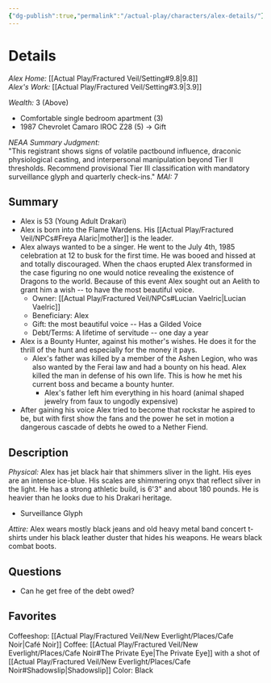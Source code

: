 ```yaml
---
{"dg-publish":true,"permalink":"/actual-play/characters/alex-details/"}
---
```


# Details

*Alex Home:* [[Actual Play/Fractured Veil/Setting#9.8\|9.8]]  
*Alex's Work:* [[Actual Play/Fractured Veil/Setting#3.9\|3.9]]

_Wealth:_ 3 (Above)
* Comfortable single bedroom apartment (3)
* 1987 Chevrolet Camaro IROC Z28 (5) → Gift

_NEAA Summary Judgment:_  
"This registrant shows signs of volatile pactbound influence, draconic physiological casting, and interpersonal manipulation beyond Tier II thresholds. Recommend provisional Tier III classification with mandatory surveillance glyph and quarterly check-ins."
_MAI:_ 7

## Summary

* Alex is 53 (Young Adult Drakari)
* Alex is born into the Flame Wardens. His [[Actual Play/Fractured Veil/NPCs#Freya Alaric\|mother]] is the leader.
* Alex always wanted to be a singer. He went to the July 4th, 1985 celebration at 12 to busk for the first time. He was booed and hissed at and totally discouraged. When the chaos erupted Alex transformed in the case figuring no one would notice revealing the existence of Dragons to the world. Because of this event Alex sought out an Aelith to grant him a wish -- to have the most beautiful voice.
    * Owner: [[Actual Play/Fractured Veil/NPCs#Lucian Vaelric\|Lucian Vaelric]]
    * Beneficiary: Alex
    * Gift: the most beautiful voice -- Has a Gilded Voice
    * Debt/Terms: A lifetime of servitude -- one day a year
* Alex is a Bounty Hunter, against his mother's wishes. He does it for the thrill of the hunt and especially for the money it pays.
    * Alex's father was killed by a member of the Ashen Legion, who was also wanted by the Ferai law and had a bounty on his head. Alex killed the man in defense of his own life. This is how he met his current boss and became a bounty hunter.
        * Alex's father left him everything in his hoard (animal shaped jewelry from faux to ungodly expensive)
* After gaining his voice Alex tried to become that rockstar he aspired to be, but with first show the fans and the power he set in motion a dangerous cascade of debts he owed to a Nether Fiend.

## Description

_Physical:_ Alex has jet black hair that shimmers sliver in the light. His eyes are an intense ice-blue. His scales are shimmering onyx that reflect silver in the light. He has a strong athletic build, is 6'3" and about 180 pounds. He is heavier than he looks due to his Drakari heritage.  

* Surveillance Glyph

_Attire:_ Alex wears mostly black jeans and old heavy metal band concert t-shirts under his black leather duster that hides his weapons. He wears black combat boots.

## Questions

* Can he get free of the debt owed?

## Favorites

Coffeeshop: [[Actual Play/Fractured Veil/New Everlight/Places/Cafe Noir\|Café Noir]]
Coffee: [[Actual Play/Fractured Veil/New Everlight/Places/Cafe Noir#The Private Eye\|The Private Eye]] with a shot of [[Actual Play/Fractured Veil/New Everlight/Places/Cafe Noir#Shadowslip\|Shadowslip]]
Color: Black

